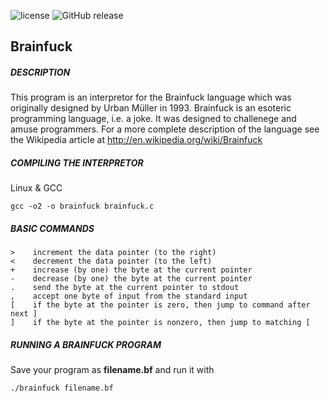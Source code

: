 ![license](https://img.shields.io/github/license/druciferre/brainfuck.svg?maxAge=2592000)
![GitHub release](https://img.shields.io/github/release/druciferre/brainfuck.svg)

## Brainfuck


##### DESCRIPTION

This program is an interpretor for the Brainfuck language which was originally
designed by Urban Müller in 1993. Brainfuck is an esoteric programming language,
i.e. a joke. It was designed to challenege and amuse programmers. For a more
complete description of the language see the Wikipedia article at
http://en.wikipedia.org/wiki/Brainfuck

##### COMPILING THE INTERPRETOR
 Linux & GCC

    gcc -o2 -o brainfuck brainfuck.c


##### BASIC COMMANDS
    >    increment the data pointer (to the right)
    <    decrement the data pointer (to the left)
    +    increase (by one) the byte at the current pointer
    -    decrease (by one) the byte at the current pointer
    .    send the byte at the current pointer to stdout
    ,    accept one byte of input from the standard input
    [    if the byte at the pointer is zero, then jump to command after next ]
    ]    if the byte at the pointer is nonzero, then jump to matching [

##### RUNNING A BRAINFUCK PROGRAM

Save your program as **filename.bf** and run it with

    ./brainfuck filename.bf
